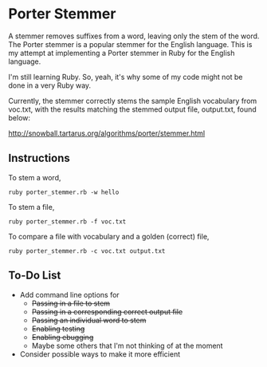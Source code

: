 Porter Stemmer
==============

A stemmer removes suffixes from a word, leaving only the stem of the word. The
Porter stemmer is a popular stemmer for the English language. This is my attempt at implementing a Porter stemmer in Ruby for the English language.

I'm still learning Ruby. So, yeah, it's why some of my code might not be done in a very Ruby way.

Currently, the stemmer correctly stems the sample English vocabulary from voc.txt, with the results matching the stemmed output file, output.txt, found below:

http://snowball.tartarus.org/algorithms/porter/stemmer.html


Instructions
--------------
To stem a word,
```
ruby porter_stemmer.rb -w hello
```

To stem a file,
```
ruby porter_stemmer.rb -f voc.txt
```

To compare a file with vocabulary and a golden (correct) file,
```
ruby porter_stemmer.rb -c voc.txt output.txt
```


To-Do List
--------------

* Add command line options for
  * ~~Passing in a file to stem~~
  * ~~Passing in a corresponding correct output file~~
  * ~~Passing an individual word to stem~~
  * ~~Enabling testing~~
  * ~~Enabling ebugging~~
  * Maybe some others that I'm not thinking of at the moment
* Consider possible ways to make it more efficient
